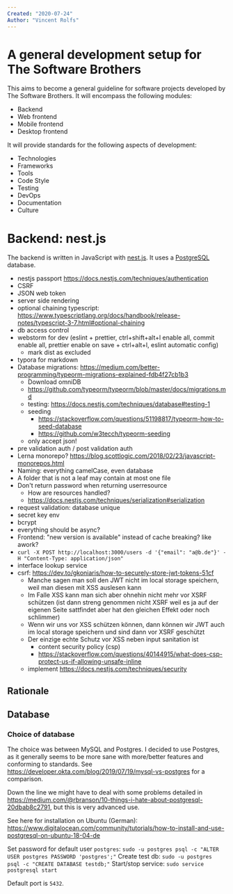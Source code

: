 ```yaml
---
Created: "2020-07-24"
Author: "Vincent Rolfs"
---
```


# A general development setup for The Software Brothers

This aims to become a general guideline for software projects developed by The Software Brothers. It will encompass the following modules:

- Backend
- Web frontend
- Mobile frontend
- Desktop frontend

It will provide standards for the following aspects of development:

- Technologies
- Frameworks
- Tools
- Code Style
- Testing
- DevOps
- Documentation
- Culture

# Backend: nest.js
The backend is written in JavaScript with [nest.js](https://nestjs.com/). It uses a [PostgreSQL](https://www.postgresql.org/) database.

- nestjs passport https://docs.nestjs.com/techniques/authentication
- CSRF
- JSON web token
- server side rendering
- optional chaining typescript: https://www.typescriptlang.org/docs/handbook/release-notes/typescript-3-7.html#optional-chaining
- db access control
- webstorm for dev (eslint + prettier, ctrl+shift+alt+l enable all, commit enable all, prettier enable on save + ctrl+alt+l, eslint automatic config)
	- mark dist as excluded 
- typora for markdown
- Database migrations: https://medium.com/better-programming/typeorm-migrations-explained-fdb4f27cb1b3
  - Download omniDB
  - https://github.com/typeorm/typeorm/blob/master/docs/migrations.md
  - testing: https://docs.nestjs.com/techniques/database#testing-1
  - seeding
      - https://stackoverflow.com/questions/51198817/typeorm-how-to-seed-database
      - https://github.com/w3tecch/typeorm-seeding
  - only accept json!
- pre validation auth / post validation auth
- Lerna monorepo? https://blog.scottlogic.com/2018/02/23/javascript-monorepos.html
- Naming: everything camelCase, even database
- A folder that is not a leaf may contain at most one file
- Don't return password when returning userresource
  - How are resources handled?
  - https://docs.nestjs.com/techniques/serialization#serialization
- request validation: database unique
- secret key env
- bcrypt
- everything should be async?
- Frontend: "new version is available" instead of cache breaking? like awork?
- `curl -X POST http://localhost:3000/users -d '{"email": "a@b.de"}' -H "Content-Type: application/json"`
- interface lookup service
- csrf: https://dev.to/gkoniaris/how-to-securely-store-jwt-tokens-51cf
  - Manche sagen man soll den JWT nicht im local storage speichern, weil man diesen mit XSS auslesen kann
  - Im Falle XSS kann man sich aber ohnehin nicht mehr vor XSRF schützen (ist dann streng genommen nicht XSRF weil es ja auf der eigenen Seite sattfindet aber hat den gleichen Effekt oder noch schlimmer)
  - Wenn wir uns vor XSS schützen können, dann können wir JWT auch im local storage speichern und sind dann vor XSRF geschützt
  - Der einzige echte Schutz vor XSS neben input sanitation ist
    - content security policy (csp)
    - https://stackoverflow.com/questions/40144915/what-does-csp-protect-us-if-allowing-unsafe-inline
  - implement https://docs.nestjs.com/techniques/security

## Rationale

## Database

### Choice of database
The choice was between MySQL and Postgres. I decided to use Postgres, as it generally seems to be more sane with more/better features and conforming to standards. See https://developer.okta.com/blog/2019/07/19/mysql-vs-postgres for a comparison.

Down the line we might have to deal with some problems detailed in https://medium.com/@rbranson/10-things-i-hate-about-postgresql-20dbab8c2791, but this is very advanced use.

See here for installation on Ubuntu (German): https://www.digitalocean.com/community/tutorials/how-to-install-and-use-postgresql-on-ubuntu-18-04-de

Set password for default user `postgres`:
`sudo -u postgres psql -c "ALTER USER postgres PASSWORD 'postgres';"`
Create test db:
`sudo -u postgres psql -c "CREATE DATABASE testdb;"`
Start/stop service:
`sudo service postgresql start`

Default port is `5432`.

